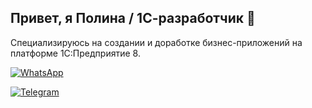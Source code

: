 ## Привет, я Полина / 1С-разработчик 👋
Специализируюсь на создании и доработке бизнес-приложений на платформе 1С:Предприятие 8.

[![WhatsApp](https://img.shields.io/badge/WhatsApp-25D366?style=for-the-badge&logo=whatsapp&logoColor=white)](https://wa.me/78146200581)

[![Telegram](https://img.shields.io/badge/Telegram-2CA5E0?style=for-the-badge&logo=telegram&logoColor=white)](https://t.me/braunfelsssss)


